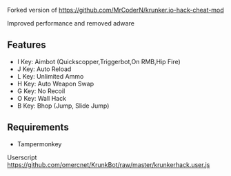 Forked version of https://github.com/MrCoderN/krunker.io-hack-cheat-mod 

Improved performance and removed adware

## Features
* I Key: Aimbot (Quickscopper,Triggerbot,On RMB,Hip Fire)
* J Key: Auto Reload
* L Key: Unlimited Ammo
* H Key: Auto Weapon Swap
* G Key: No Recoil
* O Key: Wall Hack
* B Key: Bhop (Jump, Slide Jump)

## Requirements
* Tampermonkey

Userscript https://github.com/omercnet/KrunkBot/raw/master/krunkerhack.user.js
